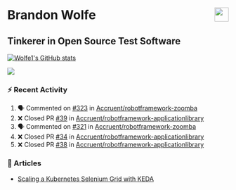 Brandon Wolfe <a href="https://www.linkedin.com/in/brandon-wolfe1" target="_blank" rel="noreferrer"><img src="https://raw.githubusercontent.com/danielcranney/readme-generator/main/public/icons/socials/linkedin.svg" width="32" height="32" align="right"/></a>
==============================
Tinkerer in Open Source Test Software
-----------------------------

<p align="left"><a href="http://www.github.com/Wolfe1"><img src="https://github-readme-stats.vercel.app/api?username=Wolfe1&show_icons=true&hide=&count_private=true&title_color=0891b2&text_color=ffffff&icon_color=0891b2&bg_color=1c1917&hide_border=true&show_icons=true" alt="Wolfe1's GitHub stats" /></a></p>
<p align="left"><a href="http://www.github.com/Wolfe1"><img src="https://github-readme-streak-stats.herokuapp.com/?user=Wolfe1&stroke=ffffff&background=1c1917&ring=0891b2&fire=0891b2&currStreakNum=ffffff&currStreakLabel=0891b2&sideNums=ffffff&sideLabels=ffffff&dates=ffffff&hide_border=true" /></a></p>

### :zap: Recent Activity
<!--START_SECTION:activity-->
1. 🗣 Commented on [#323](https://github.com/Accruent/robotframework-zoomba/issues/323) in [Accruent/robotframework-zoomba](https://github.com/Accruent/robotframework-zoomba)
2. ❌ Closed PR [#39](https://github.com/Accruent/robotframework-applicationlibrary/pull/39) in [Accruent/robotframework-applicationlibrary](https://github.com/Accruent/robotframework-applicationlibrary)
3. 🗣 Commented on [#321](https://github.com/Accruent/robotframework-zoomba/issues/321) in [Accruent/robotframework-zoomba](https://github.com/Accruent/robotframework-zoomba)
4. ❌ Closed PR [#34](https://github.com/Accruent/robotframework-applicationlibrary/pull/34) in [Accruent/robotframework-applicationlibrary](https://github.com/Accruent/robotframework-applicationlibrary)
5. ❌ Closed PR [#38](https://github.com/Accruent/robotframework-applicationlibrary/pull/38) in [Accruent/robotframework-applicationlibrary](https://github.com/Accruent/robotframework-applicationlibrary)
<!--END_SECTION:activity-->

### :newspaper: Articles
- [Scaling a Kubernetes Selenium Grid with KEDA](https://www.linkedin.com/pulse/scaling-kubernetes-selenium-grid-keda-brandon-wolfe)
